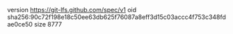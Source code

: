 version https://git-lfs.github.com/spec/v1
oid sha256:90c72f198e18c50ee63db625f76087a8eff3d15c03accc4f753c348fdae0ce50
size 8777
